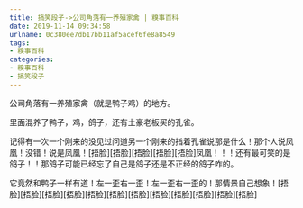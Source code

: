 ```yaml
---
title: 搞笑段子->公司角落有一养殖家禽 | 糗事百科
date: 2019-11-14 09:34:58
urlname: 0c380ee7db17bb11af5acef6fe8a8549
tags: 
- 糗事百科
categories:
- 糗事百科
- 搞笑段子
---
```

公司角落有一养殖家禽（就是鸭子鸡）的地方。

里面混养了鸭子，鸡，鸽子，还有土豪老板买的孔雀。

记得有一次一个刚来的没见过问道另一个刚来的指着孔雀说那是什么！那个人说凤凰！没错！说是凤凰！[捂脸][捂脸][捂脸][捂脸][捂脸]凤凰！！！还有最可笑的是鸽子！！那鸽子可能已经忘了自己是鸽子还是不正经的鸽子咋的。

它竟然和鸭子一样有道！左一歪右一歪！左一歪右一歪的！那情景自己想象！[捂脸][捂脸][捂脸][捂脸][捂脸][捂脸][捂脸][捂脸][捂脸][捂脸][捂脸][捂脸]


